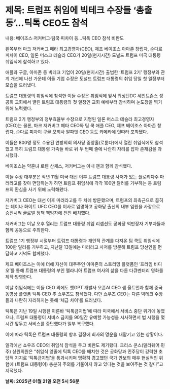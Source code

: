 # **제목: 트럼프 취임에 빅테크 수장들 ‘총출동’…틱톡 CEO도 참석**

  내용: 베이조스·저커버그·팀쿡·피차이 등…틱톡 CEO 참석 비판도

왼쪽부터 마크 저커버그 메타 최고경영자(CEO), 제프 베이조스 아마존 창립자, 순다르 피차이 CEO, 일론 머스크 테슬라 CEO가 20일(현지시간) 도널드 트럼프 미국 대통령 취임식에 참석하고 있다. 

애플과 구글, 아마존 등 빅테크 기업이 20일(현지시간) 출범한 ‘트럼프 2기’ 행정부와 관계 개선에 나선 가운데 이들 기업 수장은 도널드 트럼프 대통령의 취임 당일 첫 일정부터 모습을 드러냈다.

트럼프 대통령의 취임식에 참석한 이들 수장은 취임식에 앞서 워싱턴DC 세인트존스 성공회 교회에서 열린 트럼프 대통령의 첫 일정인 교회 예배부터 참석하며 눈도장을 찍기 위해 노력했다.

트럼프 2기 행정부의 정부효율부 수장으로 지명된 일론 머스크 테슬라 최고경영자(CEO)는 물론, 마크 저커버그 메타 CEO와 팀 쿡 애플 CEO, 제프 베이조스 아마존 창립자, 순다르 피차이 구글 모회사 알파벳 CEO 등도 카메라에 잇따라 포착됐다.

이들은 800명 정도 수용된 연방의회 의사당 중앙홀(로툰다)에서 열린 취임식에도 참석했고 특히 트럼프 대통령 가족들 바로 뒤 두 번째 줄에 나란히 자리를 잡아 존재감을 과시했다.

베이조스는 약혼녀 로렌 산체스, 저커버그는 아내 챈과 함께 참석했다.

이들 수장 대부분은 작년 11월 미국 대선 이후 트럼프 대통령 사저가 있는 플로리다주 마러라고를 찾아 면담하는가 하면 트럼프 취임식에 각각 100만 달러를 기부하는 등 트럼프의 환심을 사기 위해 노력해왔다.

저커버그 CEO는 대선 이후 마러라고를 두 차례 방문했으며, 트럼프의 최측근으로 꼽히는 데이나 화이트 UFC CEO를 이사로 임명하고 공화당 출신의 내부 임원을 사장으로 승진시켜 글로벌 정책 책임자에 전진 배치했다.

저커버그는 이날 오후 열리는 트럼프 대통령 취임 리셉션도 공화당 억만장자 기부자들과 함께 공동으로 주최한다.

트럼프 1기 행정부 시절부터 트럼프 대통령과 개인적 관계를 다져온 팀 쿡도 취임식에 100만 달러를 기부하고, 지난달 13일에는 마러라고 사저를 방문해 트럼프 당선인을 면담하고 저녁도 함께했다.

제프 베이조스는 이에 더해 자신이 대주주인 아마존의 스트리밍 플랫폼인 ‘프라임 비디오’를 통해 트럼프 대통령의 부인 멜라니아 트럼프 여사의 삶을 다룬 다큐멘터리 영화를 제작·방영한다.

이날 취임식에는 이들 CEO 외에도 챗GPT 개발사 오픈AI CEO 샘 올트먼과 함께 중국 동영상 플랫폼 틱톡 CEO 추 쇼우즈도 참석했다. 다만 쇼우즈 CEO는 다른 빅테크 수장들과 나란히 자리하지는 못해 ‘체급 차이’를 드러냈다.

틱톡은 지난 19일 시행된 이른바 ‘틱톡금지법’에 따라 미국에서 서비스 중단 위기에 놓였으나, 트럼프 대통령이 서비스 금지를 90일간 유예할 가능성을 시사하면서 법 시행을 몇 시간 앞두고 서비스를 중단했다가 일부 복구했다.

이에 따라 틱톡은 트럼프 대통령의 향후 결정에 회사의 명운을 내맡기고 있는 상황이다.

일각에선 쇼우즈 CEO의 취임식 참석을 두고 비판도 제기됐다. 크리스 쿤스(델라웨어·민주) 상원의원은 “취임식 앞줄에 틱톡 CEO를 배치한 것은 공화당과 민주당이 강력한 초당적 지지로 ‘틱톡금지법’을 통과시키며 명확히 경고했던 국가 안보의 매우 현실적인 위험에 (트럼프 대통령이) 충분히 주의를 기울이지 않고 있다는 것을 보여주는 것 같다”고 지적했다.

  **날짜: 2025년 01월 21일 오전 5시 56분**